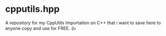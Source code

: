 # cpputils.hpp
A repository for my CppUtils Importation on C++ that i want to save here to anyone copy and use for FREE. 👍
